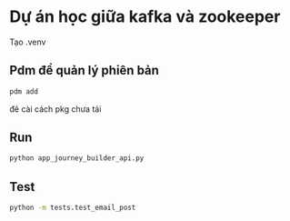 # Dự án học giữa kafka và zookeeper

Tạo .venv

## Pdm để  quản lý phiên bản

```bash
pdm add
```

đê cài cách pkg chưa tải

## Run

```bash
python app_journey_builder_api.py
```

## Test

```bash
python -m tests.test_email_post
```
